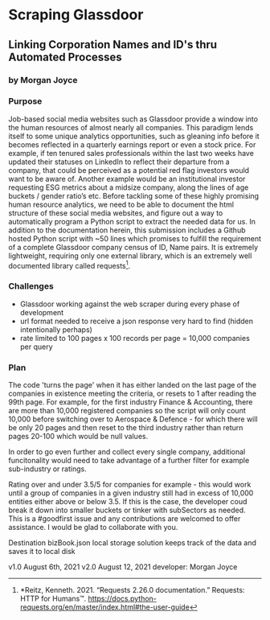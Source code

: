<h1>Scraping Glassdoor</h1>
<h2>Linking Corporation Names and ID's thru Automated Processes</h2>
<h3>by Morgan Joyce</h3>
 
 
<h3>Purpose</h3>
 
Job-based social media websites such as Glassdoor provide a window into the human resources of almost nearly all companies. This paradigm lends itself to some unique analytics opportunities, such as gleaning info before it becomes reflected in a quarterly earnings report or even a stock price.
For example, if ten tenured sales professionals within the last two weeks have updated their statuses on LinkedIn to reflect their departure from a company, that could be perceived as a potential red flag investors would want to be aware of. Another example would be an institutional investor requesting ESG metrics about a midsize company, along the lines of age buckets / gender ratio’s etc.
Before tackling some of these highly promising human resource analytics, we need to be able to document the html structure of these social media websites, and figure out a way to automatically program a Python script to extract the needed data for us.
In addition to the documentation herein, this submission includes a Github hosted Python script with ~50 lines which promises to fulfill the requirement of a complete Glassdoor company census of ID, Name pairs. It is extremely lightweight, requiring only one external library, which is an extremely well documented library called requests[^1].


<h3>Challenges</h3>
 
- Glassdoor working against the web scraper during every phase of development
- url format needed to receive a json response very hard to find (hidden intentionally perhaps)
- rate limited to 100 pages x 100 records per page = 10,000 companies per query

<h3>Plan</h3>
 
The code 'turns the page' when it has either landed on the last page of the companies in existence meeting the criteria, or resets to 1 after reading the 99th page. For example, for the first industry Finance & Accounting, there are more than 10,000 registered companies so the script will only count 10,000 before switching over to Aerospace & Defence - for which there will be only 20 pages and then reset to the third industry rather than return pages 20-100 which would be null values.

In order to go even further and collect every single company, additional funcitonality would need to take advantage of a further filter for example sub-industry or ratings.

Rating over and under 3.5/5 for companies for example - this would work until a group of companies in a given industry still had in excess of 10,000 entities either above or below 3.5. If this is the case, the developer coud break it down into smaller buckets or tinker with subSectors as needed. This is a #goodfirst issue and any contributions are welcomed to offer assistance. I would be glad to collaborate with you.




[^1]: *Reitz, Kenneth. 2021. “Requests 2.26.0 documentation.” Requests: HTTP for Humans™. https://docs.python-requests.org/en/master/index.html#the-user-guide


Destination
bizBook.json local storage solution keeps track of the data and saves it to local disk


v1.0 August 6th, 2021
v2.0 August 12, 2021
developer: Morgan Joyce
